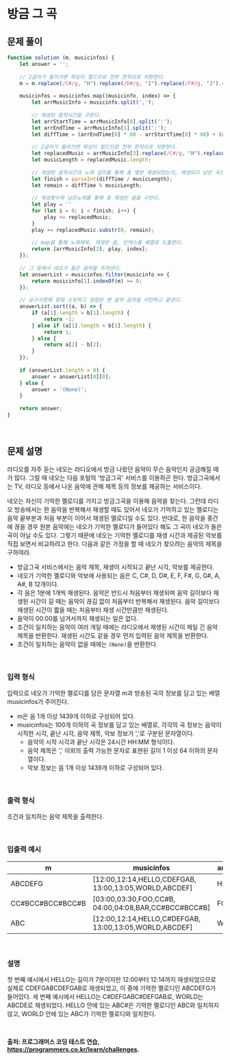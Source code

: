 # 방금 그 곡

## 문제 풀이  

~~~javascript
function solution (m, musicinfos) {
    let answer = '';
    
    // 2글자가 들어가면 파싱이 힘드므로 전부 한자리로 치환한다.
    m = m.replace(/C#/g, "H").replace(/D#/g, "I").replace(/F#/g, "J").replace(/G#/g, "K").replace(/A#/g, "L");
    
    musicinfos = musicinfos.map((musicinfo, index) => {
        let arrMusicInfo = musicinfo.split(',');
        
        // 재생된 음악시간을 구한다.
        let arrStartTime = arrMusicInfo[0].split(':');
        let arrEndTime = arrMusicInfo[1].split(':');
        let diffTime = (arrEndTime[0] * 60 - arrStartTime[0] * 60) + (arrEndTime[1] - arrStartTime[1]) + 1;
        
        // 2글자가 들어가면 파싱이 힘드므로 전부 한자리로 치환한다.
        let replacedMusic = arrMusicInfo[3].replace(/C#/g, "H").replace(/D#/g, "I").replace(/F#/g, "J").replace(/G#/g, "K").replace(/A#/g, "L");
        let musicLength = replacedMusic.length;
        
        // 재생된 음악시간과 노래 길이를 통해 총 몇번 재생되었는지, 재생되다 남은 곡은 얼마나인지 구한다.
        let finish = parseInt(diffTime / musicLength);
        let remain = diffTime % musicLength;
        
        // 재생횟수와 남은노래를 통해 총 재생된 음을 구한다.
        let play = ''
        for (let i = 0; i < finish; i++) {
            play += replacedMusic;
        }
        play += replacedMusic.substr(0, remain);
        
        // map을 통해 노래제목, 재생된 음, 인덱스를 배열로 도출한다.
        return [arrMusicInfo[2], play, index];
    });
    
    // 그 중에서 네오가 들은 음악을 추려낸다.
    let answerList = musicinfos.filter(musicinfo => {
        return musicinfo[1].indexOf(m) >= 0;
    });
    
    // 요구사항에 맞춰 소팅하고 정렬된 맨 앞의 음악을 리턴하고 끝낸다.
    answerList.sort((a, b) => {
        if (a[1].length > b[1].length) {
            return -1;
        } else if (a[1].length < b[1].length) {
            return 1;
        } else {
            return a[2] - b[2];
        }
    });
    
    if (answerList.length > 0) {
        answer = answerList[0][0];
    } else {
        answer = '(None)';
    }
    
    return answer;
}
~~~

<br/>

## 문제 설명    

라디오를 자주 듣는 네오는 라디오에서 방금 나왔던 음악이 무슨 음악인지 궁금해질 때가 많다. 그럴 때 네오는 다음 포털의 '방금그곡' 서비스를 이용하곤 한다. 방금그곡에서는 TV, 라디오 등에서 나온 음악에 관해 제목 등의 정보를 제공하는 서비스이다.

네오는 자신이 기억한 멜로디를 가지고 방금그곡을 이용해 음악을 찾는다. 그런데 라디오 방송에서는 한 음악을 반복해서 재생할 때도 있어서 네오가 기억하고 있는 멜로디는 음악 끝부분과 처음 부분이 이어서 재생된 멜로디일 수도 있다. 반대로, 한 음악을 중간에 끊을 경우 원본 음악에는 네오가 기억한 멜로디가 들어있다 해도 그 곡이 네오가 들은 곡이 아닐 수도 있다. 그렇기 때문에 네오는 기억한 멜로디를 재생 시간과 제공된 악보를 직접 보면서 비교하려고 한다. 다음과 같은 가정을 할 때 네오가 찾으려는 음악의 제목을 구하여라.

- 방금그곡 서비스에서는 음악 제목, 재생이 시작되고 끝난 시각, 악보를 제공한다.
- 네오가 기억한 멜로디와 악보에 사용되는 음은 C, C#, D, D#, E, F, F#, G, G#, A, A#, B 12개이다.
- 각 음은 1분에 1개씩 재생된다. 음악은 반드시 처음부터 재생되며 음악 길이보다 재생된 시간이 길 때는 음악이 끊김 없이 처음부터 반복해서 재생된다. 음악 길이보다 재생된 시간이 짧을 때는 처음부터 재생 시간만큼만 재생된다.
- 음악이 00:00를 넘겨서까지 재생되는 일은 없다.
- 조건이 일치하는 음악이 여러 개일 때에는 라디오에서 재생된 시간이 제일 긴 음악 제목을 반환한다. 재생된 시간도 같을 경우 먼저 입력된 음악 제목을 반환한다.
- 조건이 일치하는 음악이 없을 때에는 `(None)`을 반환한다.

<br/>

### 입력 형식
입력으로 네오가 기억한 멜로디를 담은 문자열 m과 방송된 곡의 정보를 담고 있는 배열 musicinfos가 주어진다.
- m은 음 1개 이상 1439개 이하로 구성되어 있다.
- musicinfos는 100개 이하의 곡 정보를 담고 있는 배열로, 각각의 곡 정보는 음악이 시작한 시각, 끝난 시각, 음악 제목, 악보 정보가 ','로 구분된 문자열이다.
    - 음악의 시작 시각과 끝난 시각은 24시간 HH:MM 형식이다.
    - 음악 제목은 ',' 이외의 출력 가능한 문자로 표현된 길이 1 이상 64 이하의 문자열이다.
    - 악보 정보는 음 1개 이상 1439개 이하로 구성되어 있다.

<br/>

### 출력 형식
조건과 일치하는 음악 제목을 출력한다.

<br/>

### 입출력 예시

|**m**|**musicinfos**|**answer**|
|---|---|---|
|ABCDEFG|[12:00,12:14,HELLO,CDEFGAB, 13:00,13:05,WORLD,ABCDEF]|HELLO|
|CC#BCC#BCC#BCC#B|[03:00,03:30,FOO,CC#B, 04:00,04:08,BAR,CC#BCC#BCC#B]|FOO|
|ABC|[12:00,12:14,HELLO,C#DEFGAB, 13:00,13:05,WORLD,ABCDEF]|WORLD|

<br/>

### 설명
첫 번째 예시에서 HELLO는 길이가 7분이지만 12:00부터 12:14까지 재생되었으므로 실제로 CDEFGABCDEFGAB로 재생되었고, 이 중에 기억한 멜로디인 ABCDEFG가 들어있다.
세 번째 예시에서 HELLO는 C#DEFGABC#DEFGAB로, WORLD는 ABCDE로 재생되었다. HELLO 안에 있는 ABC#은 기억한 멜로디인 ABC와 일치하지 않고, WORLD 안에 있는 ABC가 기억한 멜로디와 일치한다.

<br/>

**출처: 프로그래머스 코딩 테스트 연습, https://programmers.co.kr/learn/challenges.**
